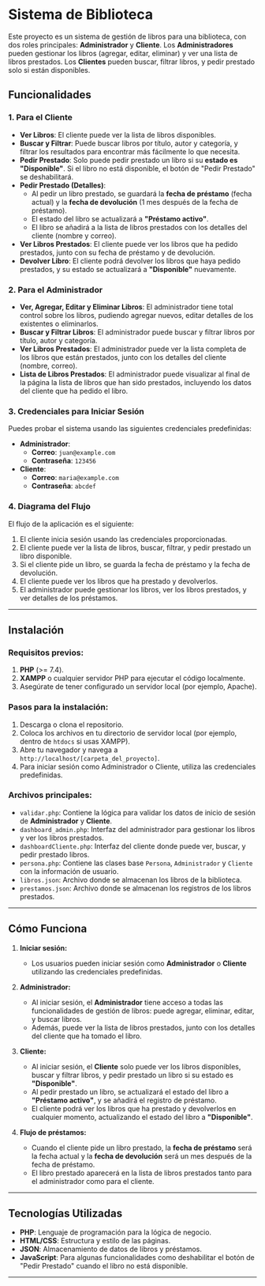 
# Sistema de Biblioteca

Este proyecto es un sistema de gestión de libros para una biblioteca, con dos roles principales: **Administrador** y **Cliente**. Los **Administradores** pueden gestionar los libros (agregar, editar, eliminar) y ver una lista de libros prestados. Los **Clientes** pueden buscar, filtrar libros, y pedir prestado solo si están disponibles.

## Funcionalidades

### 1. **Para el Cliente**
   - **Ver Libros**: El cliente puede ver la lista de libros disponibles.
   - **Buscar y Filtrar**: Puede buscar libros por título, autor y categoría, y filtrar los resultados para encontrar más fácilmente lo que necesita.
   - **Pedir Prestado**: Solo puede pedir prestado un libro si su **estado es "Disponible"**. Si el libro no está disponible, el botón de "Pedir Prestado" se deshabilitará.
   - **Pedir Prestado (Detalles)**:
     - Al pedir un libro prestado, se guardará la **fecha de préstamo** (fecha actual) y la **fecha de devolución** (1 mes después de la fecha de préstamo).
     - El estado del libro se actualizará a **"Préstamo activo"**.
     - El libro se añadirá a la lista de libros prestados con los detalles del cliente (nombre y correo).
   - **Ver Libros Prestados**: El cliente puede ver los libros que ha pedido prestados, junto con su fecha de préstamo y de devolución.
   - **Devolver Libro**: El cliente podrá devolver los libros que haya pedido prestados, y su estado se actualizará a **"Disponible"** nuevamente.
   
### 2. **Para el Administrador**
   - **Ver, Agregar, Editar y Eliminar Libros**: El administrador tiene total control sobre los libros, pudiendo agregar nuevos, editar detalles de los existentes o eliminarlos.
   - **Buscar y Filtrar Libros**: El administrador puede buscar y filtrar libros por título, autor y categoría.
   - **Ver Libros Prestados**: El administrador puede ver la lista completa de los libros que están prestados, junto con los detalles del cliente (nombre, correo).
   - **Lista de Libros Prestados**: El administrador puede visualizar al final de la página la lista de libros que han sido prestados, incluyendo los datos del cliente que ha pedido el libro.
   
### 3. **Credenciales para Iniciar Sesión**
   Puedes probar el sistema usando las siguientes credenciales predefinidas:

   - **Administrador**:
     - **Correo**: `juan@example.com`
     - **Contraseña**: `123456`
   - **Cliente**:
     - **Correo**: `maria@example.com`
     - **Contraseña**: `abcdef`

### 4. **Diagrama del Flujo**
   El flujo de la aplicación es el siguiente:
   1. El cliente inicia sesión usando las credenciales proporcionadas.
   2. El cliente puede ver la lista de libros, buscar, filtrar, y pedir prestado un libro disponible.
   3. Si el cliente pide un libro, se guarda la fecha de préstamo y la fecha de devolución.
   4. El cliente puede ver los libros que ha prestado y devolverlos.
   5. El administrador puede gestionar los libros, ver los libros prestados, y ver detalles de los préstamos.

---

## Instalación

### Requisitos previos:
1. **PHP** (>= 7.4).
2. **XAMPP** o cualquier servidor PHP para ejecutar el código localmente.
3. Asegúrate de tener configurado un servidor local (por ejemplo, Apache).

### Pasos para la instalación:
1. Descarga o clona el repositorio.
2. Coloca los archivos en tu directorio de servidor local (por ejemplo, dentro de `htdocs` si usas XAMPP).
3. Abre tu navegador y navega a `http://localhost/[carpeta_del_proyecto]`.
4. Para iniciar sesión como Administrador o Cliente, utiliza las credenciales predefinidas.

### Archivos principales:
- `validar.php`: Contiene la lógica para validar los datos de inicio de sesión de **Administrador** y **Cliente**.
- `dashboard_admin.php`: Interfaz del administrador para gestionar los libros y ver los libros prestados.
- `dashboardCliente.php`: Interfaz del cliente donde puede ver, buscar, y pedir prestado libros.
- `persona.php`: Contiene las clases base `Persona`, `Administrador` y `Cliente` con la información de usuario.
- `libros.json`: Archivo donde se almacenan los libros de la biblioteca.
- `prestamos.json`: Archivo donde se almacenan los registros de los libros prestados.

---

## Cómo Funciona

1. **Iniciar sesión:**
   - Los usuarios pueden iniciar sesión como **Administrador** o **Cliente** utilizando las credenciales predefinidas.
   
2. **Administrador:**
   - Al iniciar sesión, el **Administrador** tiene acceso a todas las funcionalidades de gestión de libros: puede agregar, eliminar, editar, y buscar libros.
   - Además, puede ver la lista de libros prestados, junto con los detalles del cliente que ha tomado el libro.

3. **Cliente:**
   - Al iniciar sesión, el **Cliente** solo puede ver los libros disponibles, buscar y filtrar libros, y pedir prestado un libro si su estado es **"Disponible"**.
   - Al pedir prestado un libro, se actualizará el estado del libro a **"Préstamo activo"**, y se añadirá el registro de préstamo.
   - El cliente podrá ver los libros que ha prestado y devolverlos en cualquier momento, actualizando el estado del libro a **"Disponible"**.

4. **Flujo de préstamos:**
   - Cuando el cliente pide un libro prestado, la **fecha de préstamo** será la fecha actual y la **fecha de devolución** será un mes después de la fecha de préstamo.
   - El libro prestado aparecerá en la lista de libros prestados tanto para el administrador como para el cliente.

---

## Tecnologías Utilizadas

- **PHP**: Lenguaje de programación para la lógica de negocio.
- **HTML/CSS**: Estructura y estilo de las páginas.
- **JSON**: Almacenamiento de datos de libros y préstamos.
- **JavaScript**: Para algunas funcionalidades como deshabilitar el botón de "Pedir Prestado" cuando el libro no está disponible.

---

